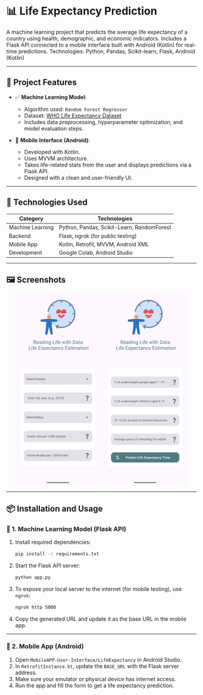 # 📊 Life Expectancy Prediction

A machine learning project that predicts the average life expectancy of a country using health, demographic, and economic indicators.
Includes a Flask API connected to a mobile interface built with Android (Kotlin) for real-time predictions.
Technologies: Python, Pandas, Scikit-learn, Flask, Android (Kotlin)

---

## 🚀 Project Features

- ✅ **Machine Learning Model**:  
  - Algorithm used: `Random Forest Regressor`  
  - Dataset: [WHO Life Expectancy Dataset](https://www.kaggle.com/datasets/kumarajarshi/life-expectancy-who)  
  - Includes data preprocessing, hyperparameter optimization, and model evaluation steps.

- 📱 **Mobile Interface (Android)**:  
  - Developed with Kotlin.  
  - Uses MVVM architecture.  
  - Takes life-related stats from the user and displays predictions via a Flask API.  
  - Designed with a clean and user-friendly UI.

---

## 🧠 Technologies Used

| Category | Technologies |
|----------|--------------|
| Machine Learning | Python, Pandas, Scikit-Learn, RandomForest |
| Backend | Flask, ngrok (for public testing) |
| Mobile App | Kotlin, Retrofit, MVVM, Android XML |
| Development | Google Colab, Android Studio |

---

## 🖼️ Screenshots

<p align="center">
  <img src="Screenshot_1.png" alt="ss 1" width="45%" />
  <img src="Screenshot_2.png" alt="ss 2" width="45%" />
</p>

---

## 📦 Installation and Usage

### 🧪 1. Machine Learning Model (Flask API)

1. Install required dependencies:
    ```bash
    pip install -r requirements.txt
    ```

2. Start the Flask API server:
    ```bash
    python app.py
    ```

3. To expose your local server to the internet (for mobile testing), use `ngrok`:
    ```bash
    ngrok http 5000
    ```

4. Copy the generated URL and update it as the base URL in the mobile app.

---

### 📱 2. Mobile App (Android)

1. Open `MobileAPP-User-Interface/LifeExpectancy` in Android Studio.
2. In `RetrofitInstance.kt`, update the `BASE_URL` with the Flask server address.
3. Make sure your emulator or physical device has internet access.
4. Run the app and fill the form to get a life expectancy prediction.
